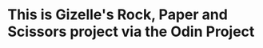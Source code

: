 <!DOCTYPE html>
<html>

<head>
</head>

<body>

<h1>This is Gizelle's Rock, Paper and Scissors project via the Odin Project</h1>

</body>

</html>

